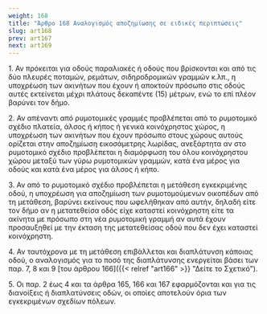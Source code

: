 ```yaml
---
weight: 168
title: "Άρθρο 168 Αναλογισμός αποζημίωσης σε ειδικές περιπτώσεις"
slug: art168
prev: art167
next: art169
---
```


1\. Αν πρόκειται για οδούς παραλιακές ή οδούς που βρίσκονται και από τις δύο πλευρές ποταμών, ρεμάτων, σιδηροδρομικών γραμμών κ.λπ., η υποχρέωση των ακινήτων που έχουν ή αποκτούν πρόσωπο στις οδούς αυτές εκτείνεται μέχρι πλάτους δεκαπέντε (15) μέτρων, ενώ το επί πλέον βαρύνει τον δήμο.

2\. Αν απέναντι από ρυμοτομικές γραμμές προβλέπεται από το ρυμοτομικό σχέδιο πλατεία, άλσος ή κήπος ή γενικά κοινόχρηστος χώρος, η υποχρέωση των ακινήτων που έχουν πρόσωπο στους χώρους αυτούς ορίζεται στην αποζημίωση εικοσάμετρης λωρίδας, ανεξάρτητα αν στο ρυμοτομικό σχέδιο προβλέπεται η διαμόρφωση του όλου κοινόχρηστου χώρου μεταξύ των γύρω ρυμοτομικών γραμμών, κατά ένα μέρος για οδούς και κατά ένα μέρος για άλσος ή κήπο.

3\. Αν από το ρυμοτομικό σχέδιο προβλέπεται η μετάθεση εγκεκριμένης οδού, η υποχρέωση για αποζημίωση των ρυμοτομούμενων οικοπέδων από τη μετάθεση, βαρύνει εκείνους που ωφελήθηκαν από αυτήν, δηλαδή είτε τον δήμο αν η μετατεθείσα οδός είχε καταστεί κοινόχρηστη είτε τα ακίνητα με πρόσωπο στη νέα ρυμοτομική γραμμή αν αυτά έχουν προσαυξηθεί με την έκταση της μετατεθείσας οδού που δεν έχει καταστεί κοινόχρηστη.

4\. Αν ταυτόχρονα με τη μετάθεση επιβάλλεται και διαπλάτυνση κάποιας οδού, ο αναλογισμός για το ποσό της διαπλάτυνσης ενεργείται βάσει των παρ. 7, 8 και 9 [του άρθρου 166]({{< relref "art166" >}} "Δείτε το Σχετικό").

5\. Οι παρ. 2 έως 4 και τα άρθρα 165, 166 και 167 εφαρμόζονται και για τις διανοίξεις ή διαπλατύνσεις οδών, οι οποίες αποτελούν όρια των εγκεκριμένων σχεδίων πόλεων.



